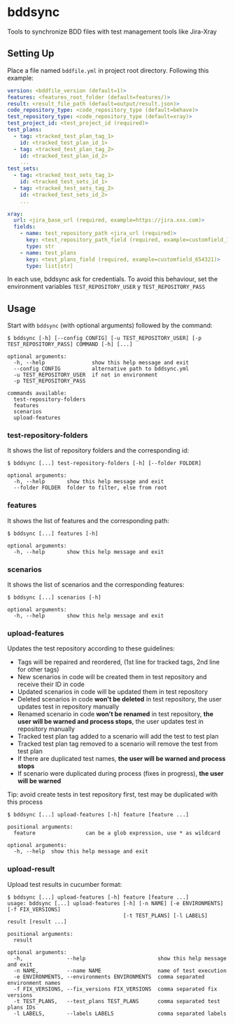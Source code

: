 # bddsync

Tools to synchronize BDD files with test management tools like Jira-Xray

## Setting Up

Place a file named `bddfile.yml` in project root directory. Following this example: 

``` yaml
version: <bddfile_version (default=1)>
features: <features_root_folder (default=features/)>
result: <result_file_path (default=output/result.json)>
code_repository_type: <code_repository_type (default=behave)>
test_repository_type: <code_repository_type (default=xray)>
test_project_id: <test_project_id (required)>
test_plans:
  - tag: <tracked_test_plan_tag_1>
    id: <tracked_test_plan_id_1>
  - tag: <tracked_test_plan_tag_2>
    id: <tracked_test_plan_id_2>
    ...
test_sets:
  - tag: <tracked_test_sets_tag_1>
    id: <tracked_test_sets_id_1>
  - tag: <tracked_test_sets_tag_2>
    id: <tracked_test_sets_id_2>
    ...

xray:
  url: <jira_base_url (required, example=https://jira.xxx.com)>
  fields:
    - name: test_repository_path <jira_url (required)>
      key: <test_repository_path_field (required, example=customfield_123456)>
      type: str
    - name: test_plans
      key: <test_plans_field (required, example=customfield_654321)>
      type: list[str]

```

In each use, bddsync ask for credentials. To avoid this behaviour, set the environment variables 
`TEST_REPOSITORY_USER` y `TEST_REPOSITORY_PASS`

## Usage

Start with `bddsync` (with optional arguments) followed by the command:

```
$ bddsync [-h] [--config CONFIG] [-u TEST_REPOSITORY_USER] [-p TEST_REPOSITORY_PASS] COMMAND [-h] [...]

optional arguments:
  -h, --help               show this help message and exit
  --config CONFIG          alternative path to bddsync.yml
  -u TEST_REPOSITORY_USER  if not in environment
  -p TEST_REPOSITORY_PASS
  
commands available:
  test-repository-folders
  features
  scenarios
  upload-features
```

### test-repository-folders

It shows the list of repository folders and the corresponding id:

```
$ bddsync [...] test-repository-folders [-h] [--folder FOLDER]

optional arguments:
  -h, --help       show this help message and exit
  --folder FOLDER  folder to filter, else from root
```

### features

It shows the list of features and the corresponding path:

```
$ bddsync [...] features [-h]

optional arguments:
  -h, --help       show this help message and exit
```

### scenarios

It shows the list of scenarios and the corresponding features:

```
$ bddsync [...] scenarios [-h]

optional arguments:
  -h, --help       show this help message and exit
```

### upload-features

Updates the test repository according to these guidelines:
  - Tags will be repaired and reordered, (1st line for tracked tags, 2nd line for other tags)
  - New scenarios in code will be created them in test repository and receive their ID in code
  - Updated scenarios in code will be updated them in test repository
  - Deleted scenarios in code **won't be deleted** in test repository, the user updates test in repository manually
  - Renamed scenario in code **won't be renamed** in test repository, **the user will be warned and process stops**, the user updates test in repository manually
  - Tracked test plan tag added to a scenario will add the test to test plan
  - Tracked test plan tag removed to a scenario will remove the test from test plan
  - If there are duplicated test names, **the user will be warned and process stops**
  - If scenario were duplicated during process (fixes in progress), **the user will be warned**

Tip: avoid create tests in test repository first, test may be duplicated with this process

```
$ bddsync [...] upload-features [-h] feature [feature ...]

positional arguments:
  feature                can be a glob expression, use * as wildcard 

optional arguments:
  -h, --help  show this help message and exit
```

### upload-result

Upload test results in cucumber format:

```
$ bddsync [...] upload-features [-h] feature [feature ...]
usage: bddsync [...] upload-features [-h] [-n NAME] [-e ENVIRONMENTS][-f FIX_VERSIONS]
                                     [-t TEST_PLANS] [-l LABELS] result [result ...]

positional arguments:
  result

optional arguments:
  -h,              --help                       show this help message and exit
  -n NAME,         --name NAME                  name of test execution
  -e ENVIRONMENTS, --environments ENVIRONMENTS  comma separated environment names
  -f FIX_VERSIONS, --fix_versions FIX_VERSIONS  comma separated fix versions
  -t TEST_PLANS,   --test_plans TEST_PLANS      comma separated test plans IDs
  -l LABELS,       --labels LABELS              comma separated labels
```

